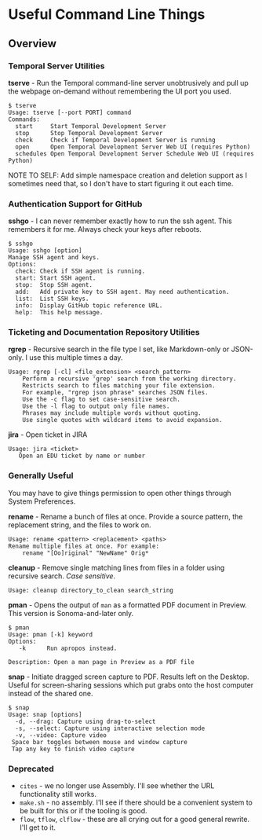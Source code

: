 # Useful Command Line Things 

## Overview

### Temporal Server Utilities

**tserve** - Run the Temporal command-line server unobtrusively and pull up the webpage on-demand without remembering the UI port you used.

```
$ tserve
Usage: tserve [--port PORT] command
Commands:
  start     Start Temporal Development Server
  stop      Stop Temporal Development Server
  check     Check if Temporal Development Server is running
  open      Open Temporal Development Server Web UI (requires Python)
  schedules Open Temporal Development Server Schedule Web UI (requires Python)
```

NOTE TO SELF: Add simple namespace creation and deletion support as I sometimes need that, so I don't have to start figuring it out each time.

### Authentication Support for GitHub

**sshgo** - I can never remember exactly how to run the ssh agent. This remembers it for me. Always check your keys after reboots.

```
$ sshgo
Usage: sshgo [option]
Manage SSH agent and keys.
Options:
  check: Check if SSH agent is running.
  start: Start SSH agent.
  stop:  Stop SSH agent.
  add:   Add private key to SSH agent. May need authentication.
  list:  List SSH keys.
  info:  Display GitHub topic reference URL.
  help:  This help message.
```

### Ticketing and Documentation Repository Utilities

**rgrep** - Recursive search in the file type I set, like Markdown-only or JSON-only. I use this multiple times a day.

```
Usage: rgrep [-cl] <file_extension> <search_pattern>
    Perform a recursive 'grep' search from the working directory.
    Restricts search to files matching your file extension.
    For example, "rgrep json phrase" searches JSON files.
    Use the -c flag to set case-sensitive search.
    Use the -l flag to output only file names.
    Phrases may include multiple words without quoting.
    Use single quotes with wildcard items to avoid expansion.
```

**jira** - Open ticket in JIRA

```
Usage: jira <ticket>
   Open an EDU ticket by name or number
```

### Generally Useful

You may have to give things permission to open other things through System Preferences.

**rename** - Rename a bunch of files at once. Provide a source pattern, the replacement string, and the files to work on.

```
Usage: rename <pattern> <replacement> <paths>
Rename multiple files at once. For example:
    rename "[Oo]riginal" "NewName" Orig*
```

**cleanup** - Remove single matching lines from files in a folder using recursive search. _Case sensitive_.

```
Usage: cleanup directory_to_clean search_string
```

**pman** - Opens the output of `man` as a formatted PDF document in Preview. This version is Sonoma-and-later only.

```
$ pman
Usage: pman [-k] keyword
Options:
   -k      Run apropos instead.

Description: Open a man page in Preview as a PDF file
```

**snap** - Initiate dragged screen capture to PDF. Results left on the Desktop. Useful for screen-sharing sessions which put grabs onto the host computer instead of the shared one.

```
$ snap
Usage: snap [options]
  -d, --drag: Capture using drag-to-select
  -s, --select: Capture using interactive selection mode
  -v, --video: Capture video
 Space bar toggles between mouse and window capture
 Tap any key to finish video capture
```

### Deprecated

- `cites` - we no longer use Assembly. I'll see whether the URL functionality still works.
- `make.sh` - no assembly. I'll see if there should be a convenient system to be built for this or if the tooling is good.
- `flow`, `tflow`, `clflow` - these are all crying out for a good general rewrite. I'll get to it.